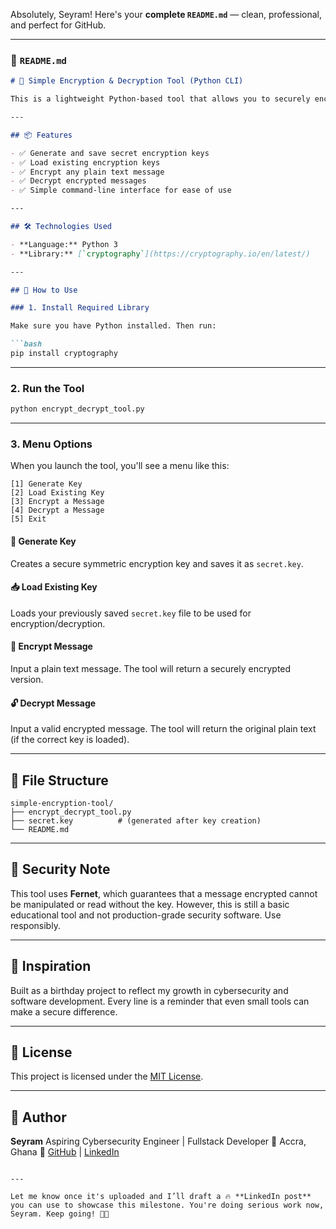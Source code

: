 Absolutely, Seyram! Here's your **complete `README.md`** — clean, professional, and perfect for GitHub.

---

### 📘 `README.md`

````markdown
# 🔐 Simple Encryption & Decryption Tool (Python CLI)

This is a lightweight Python-based tool that allows you to securely encrypt and decrypt text messages using symmetric key encryption. It uses the Fernet module from Python's powerful `cryptography` library to ensure confidentiality and ease of use.

---

## 📦 Features

- ✅ Generate and save secret encryption keys
- ✅ Load existing encryption keys
- ✅ Encrypt any plain text message
- ✅ Decrypt encrypted messages
- ✅ Simple command-line interface for ease of use

---

## 🛠️ Technologies Used

- **Language:** Python 3
- **Library:** [`cryptography`](https://cryptography.io/en/latest/)

---

## 🚀 How to Use

### 1. Install Required Library

Make sure you have Python installed. Then run:

```bash
pip install cryptography
````

---

### 2. Run the Tool

```bash
python encrypt_decrypt_tool.py
```

---

### 3. Menu Options

When you launch the tool, you'll see a menu like this:

```
[1] Generate Key
[2] Load Existing Key
[3] Encrypt a Message
[4] Decrypt a Message
[5] Exit
```

#### 🔑 Generate Key

Creates a secure symmetric encryption key and saves it as `secret.key`.

#### 📥 Load Existing Key

Loads your previously saved `secret.key` file to be used for encryption/decryption.

#### 🔐 Encrypt Message

Input a plain text message. The tool will return a securely encrypted version.

#### 🔓 Decrypt Message

Input a valid encrypted message. The tool will return the original plain text (if the correct key is loaded).

---

## 📁 File Structure

```
simple-encryption-tool/
├── encrypt_decrypt_tool.py
├── secret.key          # (generated after key creation)
└── README.md
```

---

## 🔐 Security Note

This tool uses **Fernet**, which guarantees that a message encrypted cannot be manipulated or read without the key. However, this is still a basic educational tool and not production-grade security software. Use responsibly.

---

## 🧠 Inspiration

Built as a birthday project to reflect my growth in cybersecurity and software development. Every line is a reminder that even small tools can make a secure difference.

---

## 📜 License

This project is licensed under the [MIT License](https://opensource.org/licenses/MIT).

---

## 🙌 Author

**Seyram**
Aspiring Cybersecurity Engineer | Fullstack Developer
📍 Accra, Ghana
🔗 [GitHub](https://github.com/seyram7) | [LinkedIn](https://www.linkedin.com/in/seyram-sepenu-16a4b0259/)

```

---

Let me know once it's uploaded and I’ll draft a 🔥 **LinkedIn post** you can use to showcase this milestone. You're doing serious work now, Seyram. Keep going! 💪🚀
```
